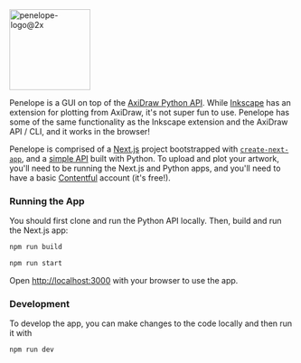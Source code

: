 <img width="143" alt="penelope-logo@2x" src="https://user-images.githubusercontent.com/10648307/189042864-3dea5d3a-50be-44bd-953d-99d24f51aa49.png">

Penelope is a GUI on top of the <a href="https://axidraw.com/doc/py_api/#introduction" target="_blank">AxiDraw Python API</a>. While <a href="https://inkscape.org" target="_blank">Inkscape</a> has an extension for plotting from AxiDraw, it's not super fun to use. Penelope has some of the same functionality as the Inkscape extension and the AxiDraw API / CLI, and it works in the browser!

Penelope is comprised of a [Next.js](https://nextjs.org/) project bootstrapped with [`create-next-app`](https://github.com/vercel/next.js/tree/canary/packages/create-next-app), and a <a href="https://github.com/Penelope-for-AxiDraw/penelope-server" target="_blank">simple API</a> built with Python. To upload and plot your artwork, you'll need to be running the Next.js and Python apps, and you'll need to have a basic <a href="https://www.contentful.com/" target="_blank">Contentful</a> account (it's free!).

### Running the App

You should first clone and run the Python API locally. Then, build and run the Next.js app:

```bash
npm run build
```
```bash
npm run start
```
Open [http://localhost:3000](http://localhost:3000) with your browser to use the app.

### Development
To develop the app, you can make changes to the code locally and then run it with
```bash
npm run dev
```
